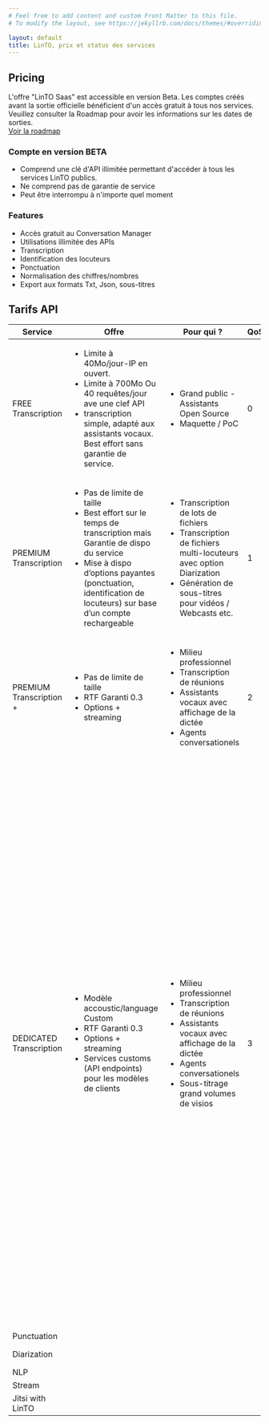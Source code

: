 ```yaml
---
# Feel free to add content and custom Front Matter to this file.
# To modify the layout, see https://jekyllrb.com/docs/themes/#overriding-theme-defaults

layout: default
title: LinTO, prix et status des services
---
```

<div id="body" class="flex col">
  <section>
    <div class="container">
      <h1 class="big-title centered">Pricing</h1>
        <div class="disclaimer flex row justify-center">
        L'offre "LinTO Saas" est accessible en version Beta. Les comptes créés avant la sortie officielle bénéficient d'un accès gratuit à tous nos services. 
        Veuillez consulter la Roadmap pour avoir les informations sur les dates de sorties.
      </div>
      <div class="flex row align-center justify-center">
        <a href="#" class="btn-cta blue">Voir la roadmap</a>
      </div>
      <div class="flex row">
        <div class="flex1 flex col padding-20">
          <h3>Compte en version BETA</h3>
          <ul>
            <li>Comprend une clé d'API illimitée permettant d'accéder à tous les services LinTO publics.</li>
            <li class="cross">Ne comprend pas de garantie de service</li>
            <li class="cross">Peut être interrompu à n'importe quel moment</li>
          </ul>
        </div>
        <div class="flex1 flex col padding-20">
          <h3>Features</h3>
          <ul>
            <li>Accès gratuit au Conversation Manager</li>
            <li>Utilisations illimitée des APIs</li>
            <li>Transcription</li>
            <li>Identification des locuteurs</li>
            <li>Ponctuation</li>
            <li>Normalisation des chiffres/nombres</li>
            <li>Export aux formats Txt, Json, sous-titres</li>
          </ul>
        </div>
      </div>
    </div>
  </section>
  <!-- Princing Array -->
  <section>
    <div class="container big">
    <h2 class="big-title centered">Tarifs API</h2>
      <table id="pricing-table">
        <thead>
          <th>Service</th>
          <th>Offre</th>
          <th>Pour qui ?</th>
          <th>QoS</th>
          <th>Licensing</th>
          <th>Prix</th>
        </thead>
        <tbody>
          <!-- FREE Transcription -->
          <tr>
            <td class="service-name">FREE Transcription</td>
            <td>
              <ul>
                <li>Limite à 40Mo/jour-IP en ouvert.</li>
                <li>Limite à 700Mo Ou 40 requêtes/jour ave une clef API</li>
                <li>transcription simple, adapté aux assistants vocaux. Best effort sans garantie de service.</li>
              </ul>
            </td>
            <td>
              <ul>
                <li>Grand public - Assistants Open Source</li>
                <li>Maquette / PoC</li>
              </ul>
            </td>
            <td>0</td>
            <td>0</td>
            <td class="price">gratuit</td>
          </tr>
          <!-- PREMIUM Transcription -->
          <tr>
            <td class="service-name">PREMIUM Transcription</td>
            <td>
              <ul>
                <li>Pas de limite de taille</li>
                <li>Best effort sur le temps de transcription mais Garantie de dispo du service </li>
                <li> Mise à dispo d’options payantes (ponctuation, identification de locuteurs) sur base d’un compte rechargeable</li>
              </ul>
            </td>
            <td>
              <ul>
                <li>Transcription de lots de fichiers</li>
                <li>Transcription de fichiers multi-locuteurs avec option Diarization</li>
                <li>Génération de sous-titres pour vidéos / Webcasts etc.</li>
              </ul>
            </td>
            <td>1</td>
            <td>Si déploiement on prem seuls les modèles génériques large-vocabulaire sont dispos. Un usage de modèle dédié —> Offre DEDICATED</td>
            <td class="price">0.50 €/h</td>
          </tr>
          <!-- PREMIUM Transcription + -->
          <tr>
            <td class="service-name">PREMIUM Transcription +</td>
            <td>
              <ul>
                <li>Pas de limite de taille</li>
                <li>RTF Garanti 0.3</li>
                <li> Options + streaming</li>
              </ul>
            </td>
            <td>
              <ul>
                <li>Milieu professionnel</li>
                <li>Transcription de réunions</li>
                <li>Assistants vocaux avec affichage de la dictée</li>
                <li>Agents conversationels</li>
              </ul>
            </td>
            <td>2</td>
            <td>0</td>
            <td class="price">1 €/h</td>
          </tr>
          <!-- DEDICATED Transcription -->
          <tr>
            <td class="service-name">DEDICATED Transcription</td>
            <td>
              <ul>
                <li>Modèle accoustic/language Custom</li>
                <li>RTF Garanti 0.3</li>
                <li> Options + streaming</li>
                <li>Services customs (API endpoints) pour les modèles de clients</li>
              </ul>
            </td>
            <td>
              <ul>
                <li>Milieu professionnel</li>
                <li>Transcription de réunions</li>
                <li>Assistants vocaux avec affichage de la dictée</li>
                <li>Agents conversationels</li>
                <li>Sous-titrage grand volumes de visios</li>
              </ul>
            </td>
            <td>3</td>
            <td>
              <p>Dans tous les cas, les données permettant de créér les modèles restent fermées chez LINAGORA.</p>
              <p>En cas d'usage SaaS : Un / plusieurs modèles custom est (sont) "offert(s)" / adaptés aux métiers.</p>
              <p>Le contrat doit établir les modalités financières / volume de modèles à créer par ans</p>
              <p>Si le client souhaite utiliser les modèles on prem il doit absorber un coût lié à l’achat du/des modèle(s).</p>
              <p>Si LINAGORA réalise une presta de type support / SLA... —> On peut étudier une ristourne sur là cession du modèles
              </p>
            </td>
            <td class="price">1.50 €/h</td>
          </tr>
          <!-- Punctuation -->
          <tr>
            <td class="service-name">Punctuation</td>
            <td></td>
            <td></td>
            <td></td>
            <td></td>
            <td class="price">2 €/h</td>
          </tr>
          <!-- Diariazation -->
          <tr>
            <td class="service-name">Diarization</td>
            <td></td>
            <td></td>
            <td></td>
            <td></td>
            <td class="price">2.50 €/h</td>
          </tr>
          <!-- NLP -->
          <tr>
            <td class="service-name">NLP</td>
            <td></td>
            <td></td>
            <td></td>
            <td></td>
            <td class="price">2 €/h</td>
          </tr>
         <!-- Stream -->
          <tr>
            <td class="service-name">Stream</td>
            <td></td>
            <td></td>
            <td></td>
            <td></td>
            <td class="price">3 €/h</td>
          </tr>
          <!-- Jitsi with LinTO -->
          <tr>
            <td class="service-name">Jitsi with LinTO</td>
            <td></td>
            <td></td>
            <td></td>
            <td></td>
            <td class="price">2 €/h</td>
          </tr>
        </tbody>
      </table>
    </div>
  </section>
</div>